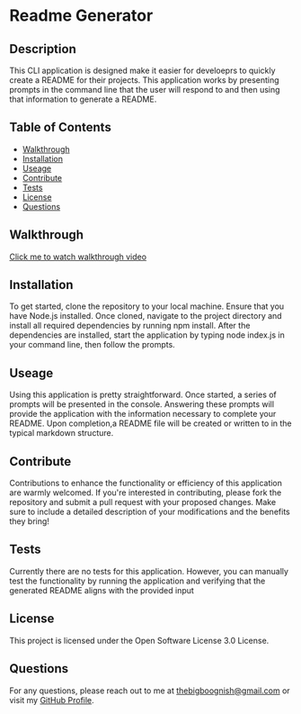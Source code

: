 # Readme Generator

## Description 

This CLI application is designed make it easier for develoeprs to quickly create a README for their projects. This application works by presenting prompts in the command line that the user will respond to and then using that information to generate a README.

## Table of Contents

- [Walkthrough](#walkthrough)
- [Installation](#installation)
- [Useage](#useage)
- [Contribute](#contribute)
- [Tests](#tests)
- [License](#license)
- [Questions](#questions)

## Walkthrough

[Click me to watch walkthrough video](https://drive.google.com/file/d/1XHtphLIldmu_dPSzG-yPvxiq7BhOr5yx/view)
                
## Installation

To get started, clone the repository to your local machine. Ensure that you have Node.js installed. Once cloned, navigate to the project directory and install all required dependencies by running npm install. After the dependencies are installed, start the application by typing node index.js in your command line, then follow the prompts.

## Useage

Using this application is pretty straightforward. Once started, a series of prompts will be presented in the console. Answering these prompts will provide the application with the information necessary to complete your README. Upon completion,a README file will be created or written to in the typical markdown structure.

## Contribute

Contributions to enhance the functionality or efficiency of this application are warmly welcomed. If you're interested in contributing, please fork the repository and submit a pull request with your proposed changes. Make sure to include a detailed description of your modifications and the benefits they bring!

## Tests

Currently there are no tests for this application. However, you can manually test the functionality by running the application and verifying that the generated README aligns with the provided input

## License

This project is licensed under the Open Software License 3.0 License.

## Questions 

For any questions, please reach out to me at [thebigboognish@gmail.com](mailto:thebigboognish@gmail.com) or visit my [GitHub Profile](https://github.com/EmpireAntz).
